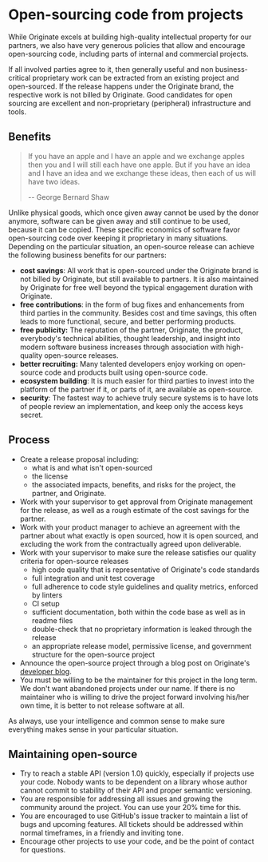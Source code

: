 # Open-sourcing code from projects

While Originate excels at building high-quality intellectual property for our partners,
we also have very generous policies that allow and encourage open-sourcing code,
including parts of internal and commercial projects.

If all involved parties agree to it,
then generally useful and non business-critical proprietary work
can be extracted from an existing project and open-sourced.
If the release happens under the Originate brand,
the respective work is not billed by Originate.
Good candidates for open sourcing are excellent
and non-proprietary (peripheral) infrastructure and tools.


## Benefits

> If you have an apple and I have an apple
> and we exchange apples
> then you and I will still each have one apple.
> But if you have an idea and I have an idea
> and we exchange these ideas,
> then each of us will have two ideas.
>
> -- George Bernard Shaw

Unlike physical goods, which once given away cannot be used by the donor anymore,
software can be given away and still continue to be used,
because it can be copied.
These specific economics of software favor open-sourcing code
over keeping it proprietary in many situations.
Depending on the particular situation,
an open-source release can achieve the following business benefits for our partners:
* __cost savings__: All work that is open-sourced under
  the Originate brand is not billed by Originate, but still available to partners.
  It is also maintained by Originate for free well beyond the typical engagement
  duration with Originate.
* __free contributions__: in the form of bug fixes and enhancements
  from third parties in the community.
  Besides cost and time savings, this often leads to more functional, secure,
  and better performing products.
* __free publicity:__
  The reputation of the partner, Originate, the product,
  everybody's technical abilities, thought leadership,
  and insight into modern software business
  increases through association with high-quality open-source releases.
* __better recruiting:__ Many talented developers enjoy working on open-source code
  and products built using open-source code.
* __ecosystem building__: It is much easier for third parties to invest into the
  platform of the partner if it, or parts of it, are available as open-source.
* __security__: The fastest way to achieve truly secure systems is
  to have lots of people review an implementation,
  and keep only the access keys secret.


## Process

* Create a release proposal including:
  * what is and what isn't open-sourced
  * the license
  * the associated impacts, benefits, and risks for the project, the partner,
    and Originate.
* Work with your supervisor to get approval from
  Originate management for the release,
  as well as a rough estimate of the cost savings for the partner.
* Work with your product manager to achieve an agreement with the partner about
  what exactly is open sourced, how it is open sourced,
  and excluding the work from the contractually agreed upon deliverable.
* Work with your supervisor to make sure the release
  satisfies our quality criteria for open-source releases
  * high code quality that is representative of Originate's code standards
  * full integration and unit test coverage
  * full adherence to code style guidelines and quality metrics,
    enforced by linters
  * CI setup
  * sufficient documentation, both within the code base as well as in readme files
  * double-check that no proprietary information is leaked through the release
  * an appropriate release model, permissive license,
    and government structure for the open-source project
* Announce the open-source project through a blog post on Originate's
  [developer blog](http://blog.originate.com).
* You must be willing to be the maintainer for this project in the long term.
  We don't want abandoned projects under our name.
  If there is no maintainer who is willing to drive the project forward
  involving his/her own time,
  it is better to not release software at all.

As always, use your intelligence and common sense to make sure
everything makes sense in your particular situation.


## Maintaining open-source

* Try to reach a stable API (version 1.0) quickly,
  especially if projects use your code.
  Nobody wants to be dependent on a library whose author cannot commit to
  stability of their API and proper semantic versioning.
* You are responsible for addressing all issues and
  growing the community around the project.
  You can use your 20% time for this.
* You are encouraged to use GitHub's issue tracker to maintain a list of
  bugs and upcoming features.
  All tickets should be addressed within normal timeframes, in a friendly and
  inviting tone.
* Encourage other projects to use your code,
  and be the point of contact for questions.
